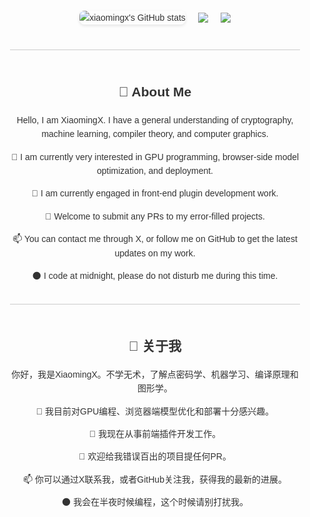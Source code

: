 <div style="display: flex; flex-direction: column; align-items: center; font-family: Arial, sans-serif; max-width: 800px; margin: 0 auto; padding: 20px; line-height: 1.6; color: #333;">
  <div style="display: flex; justify-content: center; align-items: center; gap: 20px; margin-bottom: 20px;">
    <img src="https://github-readme-stats.vercel.app/api?username=XiaomingX&show_icons=true&theme=gruvbox&count_private=true" alt="xiaomingx's GitHub stats" style="max-width: 400px; border-radius: 8px; box-shadow: 0 2px 5px rgba(0, 0, 0, 0.1);"/>
    <img src="https://github-readme-stats.vercel.app/api/top-langs/?username=XiaomingX&hide=Ruby,php,asp.net,JavaScript,HTML,powershell,perl,CSS,ipynb&layout=compact&theme=dark&hide_border=true&bg_color=31313A&langs_count=6"> 
    <img src="https://github-readme-activity-graph.vercel.app/graph?username=XiaomingX&theme=xcode&hide_border=true" />
  </div>
  <hr style="border: none; height: 1px; background-color: #ccc; margin: 20px 0; width: 100%;">

  <div style="text-align: center;">
    <h2>👋 About Me</h2>
    <p>Hello, I am XiaomingX. I have a general understanding of cryptography, machine learning, compiler theory, and computer graphics.</p>
    <p>👀 I am currently very interested in GPU programming, browser-side model optimization, and deployment.</p>
    <p>🌱 I am currently engaged in front-end plugin development work.</p>
    <p>💞️ Welcome to submit any PRs to my error-filled projects.</p>
    <p>📫 You can contact me through X, or follow me on GitHub to get the latest updates on my work.</p>
    <p>🌑 I code at midnight, please do not disturb me during this time.</p>
  </div>

  <hr style="border: none; height: 1px; background-color: #ccc; margin: 20px 0; width: 100%;">

  <div style="text-align: center;">
    <h2>👋 关于我</h2>
    <p>你好，我是XiaomingX。不学无术，了解点密码学、机器学习、编译原理和图形学。</p>
    <p>👀 我目前对GPU编程、浏览器端模型优化和部署十分感兴趣。</p>
    <p>🌱 我现在从事前端插件开发工作。</p>
    <p>💞️ 欢迎给我错误百出的项目提任何PR。</p>
    <p>📫 你可以通过X联系我，或者GitHub关注我，获得我的最新的进展。</p>
    <p>🌑 我会在半夜时候编程，这个时候请别打扰我。</p>
  </div>
</div>

